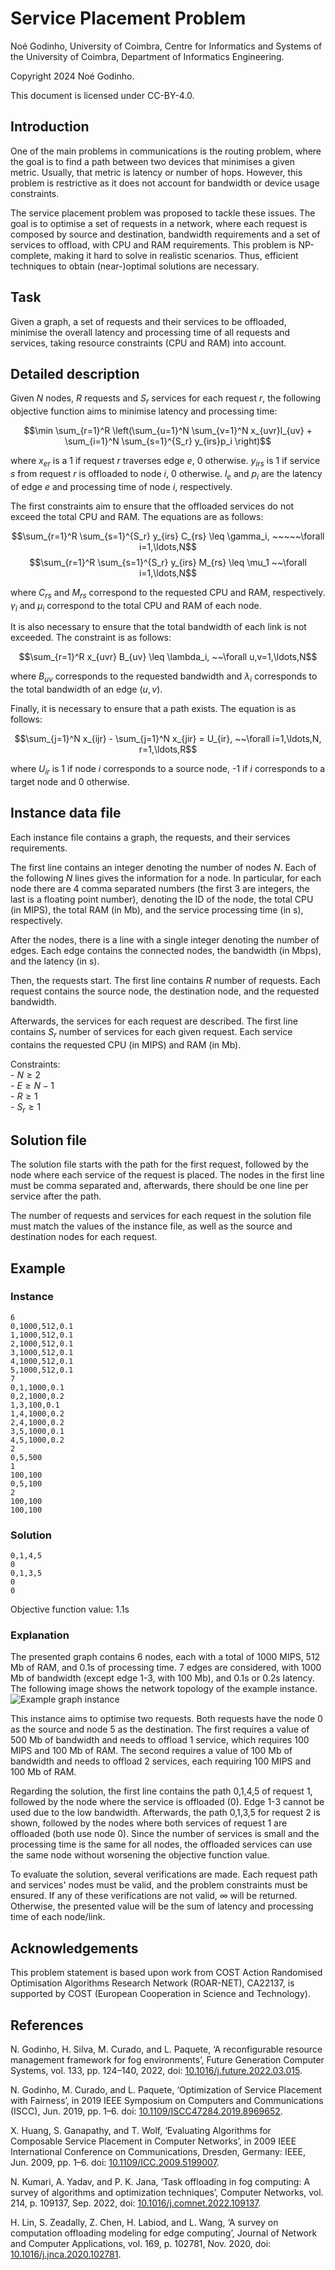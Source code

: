 <!--
SPDX-FileCopyrightText: 2024 Noé Godinho <noe@dei.uc.pt>

SPDX-License-Identifier: CC-BY-4.0
-->

# Service Placement Problem

Noé Godinho, University of Coimbra, Centre for Informatics and Systems of the University of Coimbra, Department of Informatics Engineering.

Copyright 2024 Noé Godinho.

This document is licensed under CC-BY-4.0.

## Introduction

One of the main problems in communications is the routing problem, where the goal is to find a path between two devices that minimises a given metric. Usually, that metric is latency or number of hops. 
However, this problem is restrictive as it does not account for bandwidth or device usage constraints.

The service placement problem was proposed to tackle these issues. The goal is to optimise a set of requests in a network, where each request is composed by source and destination, bandwidth requirements and a set of services to offload, with CPU and RAM requirements. This problem is NP-complete, making it hard to solve in realistic scenarios. Thus, efficient techniques to obtain (near-)optimal solutions are necessary. 

## Task

Given a graph, a set of requests and their services to be offloaded, minimise the overall latency and processing time of all requests and services, taking resource constraints (CPU and RAM) into account.

## Detailed description

Given $N$ nodes, $R$ requests and $S_r$ services for each request $r$, the following objective function aims to minimise latency and processing time:

$$\min \sum_{r=1}^R \left(\sum_{u=1}^N \sum_{v=1}^N x_{uvr}l_{uv} + \sum_{i=1}^N \sum_{s=1}^{S_r} y_{irs}p_i \right)$$

where $x_{er}$ is a 1 if request $r$ traverses edge $e$, 0 otherwise. $y_{irs}$ is 1 if service $s$ from request $r$ is offloaded to node $i$, 0 otherwise. $l_e$ and $p_i$ are the latency of edge $e$ and processing time of node $i$, respectively.

The first constraints aim to ensure that the offloaded services do not exceed the total CPU and RAM. The equations are as follows:

$$\sum_{r=1}^R \sum_{s=1}^{S_r} y_{irs} C_{rs} \leq \gamma_i, ~~~~~\forall i=1,\ldots,N$$
$$\sum_{r=1}^R \sum_{s=1}^{S_r} y_{irs} M_{rs} \leq \mu_1 ~~\forall i=1,\ldots,N$$

where $C_{rs}$ and $M_{rs}$ correspond to the requested CPU and RAM, respectively. $\gamma_i$ and $\mu_i$ correspond to the total CPU and RAM of each node.

It is also necessary to ensure that the total bandwidth of each link is not exceeded. The constraint is as follows:

$$\sum_{r=1}^R x_{uvr} B_{uv} \leq \lambda_i, ~~\forall u,v=1,\ldots,N$$

where $B_{uv}$ corresponds to the requested bandwidth and $\lambda_i$ corresponds to the total bandwidth of an edge $(u, v)$.

Finally, it is necessary to ensure that a path exists. The equation is as follows:

$$\sum_{j=1}^N x_{ijr} - \sum_{j=1}^N x_{jir} = U_{ir}, ~~\forall i=1,\ldots,N, r=1,\ldots,R$$

where $U_{ir}$ is 1 if node $i$ corresponds to a source node, -1 if $i$ corresponds to a target node and 0 otherwise.

## Instance data file

Each instance file contains a graph, the requests, and their services requirements.

The first line contains an integer denoting the number of nodes $N$.
Each of the following $N$ lines gives the information for a node. In particular, for each node there are 4 comma separated numbers (the first 3 are integers, the last is a floating point number), denoting the ID of the node, the total CPU (in MIPS), the total RAM (in Mb), and the service processing time (in s), respectively. 

After the nodes, there is a line with a single integer denoting the number of edges.
Each edge contains the connected nodes, the bandwidth (in Mbps), and the latency (in s).

Then, the requests start.
The first line contains $R$ number of requests.
Each request contains the source node, the destination node, and the requested bandwidth.

Afterwards, the services for each request are described.
The first line contains $S_r$ number of services for each given request.
Each service contains the requested CPU (in MIPS) and RAM (in Mb).

Constraints:\
    - $N \geq 2$\
    - $E \geq N-1$\
    - $R \geq 1$\
    - $S_r \geq 1$

## Solution file

The solution file starts with the path for the first request, followed by the node where each service of the request is placed. The nodes in the first line must be comma separated and, afterwards, there should be one line per service after the path.

The number of requests and services for each request in the solution file must match the values of the instance file, as well as the source and destination nodes for each request.

## Example

### Instance

```
6
0,1000,512,0.1
1,1000,512,0.1
2,1000,512,0.1
3,1000,512,0.1
4,1000,512,0.1
5,1000,512,0.1
7
0,1,1000,0.1
0,2,1000,0.2
1,3,100,0.1
1,4,1000,0.2
2,4,1000,0.2
3,5,1000,0.1
4,5,1000,0.2
2
0,5,500
1
100,100
0,5,100
2
100,100
100,100
```

### Solution

```
0,1,4,5
0
0,1,3,5
0
0
```

Objective function value: 1.1s

### Explanation

The presented graph contains 6 nodes, each with a total of 1000 MIPS, 512 Mb of RAM, and 0.1s of processing time.
7 edges are considered, with 1000 Mb of bandwidth (except edge 1-3, with 100 Mb), and 0.1s or 0.2s latency.
The following image shows the network topology of the example instance. ![Example graph instance](images/base_graph.png)

This instance aims to optimise two requests. Both requests have the node 0 as the source and node 5 as the destination. 
The first requires a value of 500 Mb of bandwidth and needs to offload 1 service, which requires 100 MIPS and 100 Mb of RAM.
The second requires a value of 100 Mb of bandwidth and needs to offload 2 services, each requiring 100 MIPS and 100 Mb of RAM.

Regarding the solution, the first line contains the path 0,1,4,5 of request 1, followed by the node where the service is offloaded (0). Edge 1-3 cannot be used due to the low bandwidth.
Afterwards, the path 0,1,3,5 for request 2 is shown, followed by the nodes where both services of request 1 are offloaded (both use node 0).
Since the number of services is small and the processing time is the same for all nodes, the offloaded services can use the same node without worsening the objective function value.

To evaluate the solution, several verifications are made. Each request path and services' nodes must be valid, and the problem constraints must be ensured. If any of these verifications are not valid, $\infty$ will be returned. Otherwise, the presented value will be the sum of latency and processing time of each node/link. 

## Acknowledgements

This problem statement is based upon work from COST Action Randomised Optimisation Algorithms Research Network (ROAR-NET), CA22137, is supported by COST (European Cooperation in Science and Technology).

## References

N. Godinho, H. Silva, M. Curado, and L. Paquete, ‘A reconfigurable resource management framework for fog environments’, Future Generation Computer Systems, vol. 133, pp. 124–140, 2022, doi: [10.1016/j.future.2022.03.015](https://doi.org/10.1016/j.future.2022.03.015).

N. Godinho, M. Curado, and L. Paquete, ‘Optimization of Service Placement with Fairness’, in 2019 IEEE Symposium on Computers and Communications (ISCC), Jun. 2019, pp. 1–6. doi: [10.1109/ISCC47284.2019.8969652](https://doi.org/10.1109/ISCC47284.2019.8969652).

X. Huang, S. Ganapathy, and T. Wolf, ‘Evaluating Algorithms for Composable Service Placement in Computer Networks’, in 2009 IEEE International Conference on Communications, Dresden, Germany: IEEE, Jun. 2009, pp. 1–6. doi: [10.1109/ICC.2009.5199007](https://doi.org/10.1109/ICC.2009.5199007).

N. Kumari, A. Yadav, and P. K. Jana, ‘Task offloading in fog computing: A survey of algorithms and optimization techniques’, Computer Networks, vol. 214, p. 109137, Sep. 2022, doi: [10.1016/j.comnet.2022.109137](https://doi.org/10.1016/j.comnet.2022.109137).

H. Lin, S. Zeadally, Z. Chen, H. Labiod, and L. Wang, ‘A survey on computation offloading modeling for edge computing’, Journal of Network and Computer Applications, vol. 169, p. 102781, Nov. 2020, doi: [10.1016/j.jnca.2020.102781](https://doi.org/10.1016/j.jnca.2020.102781).